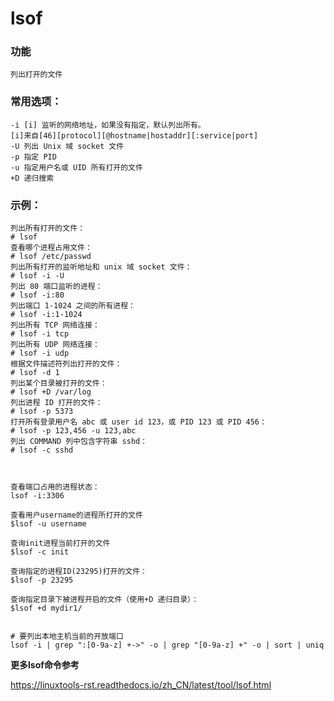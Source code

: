 # lsof
### 功能

    列出打开的文件

### 常用选项：


    -i [i] 监听的网络地址，如果没有指定，默认列出所有。
    [i]来自[46][protocol][@hostname|hostaddr][:service|port]
    -U 列出 Unix 域 socket 文件
    -p 指定 PID
    -u 指定用户名或 UID 所有打开的文件
    +D 递归搜索

### 示例：
```
列出所有打开的文件：
# lsof
查看哪个进程占用文件：
# lsof /etc/passwd
列出所有打开的监听地址和 unix 域 socket 文件：
# lsof -i -U
列出 80 端口监听的进程：
# lsof -i:80
列出端口 1-1024 之间的所有进程：
# lsof -i:1-1024
列出所有 TCP 网络连接：
# lsof -i tcp
列出所有 UDP 网络连接：
# lsof -i udp
根据文件描述符列出打开的文件：
# lsof -d 1
列出某个目录被打开的文件：
# lsof +D /var/log
列出进程 ID 打开的文件：
# lsof -p 5373
打开所有登录用户名 abc 或 user id 123，或 PID 123 或 PID 456：
# lsof -p 123,456 -u 123,abc
列出 COMMAND 列中包含字符串 sshd：
# lsof -c sshd



查看端口占用的进程状态：
lsof -i:3306

查看用户username的进程所打开的文件
$lsof -u username

查询init进程当前打开的文件
$lsof -c init

查询指定的进程ID(23295)打开的文件：
$lsof -p 23295

查询指定目录下被进程开启的文件（使用+D 递归目录）：
$lsof +d mydir1/


# 要列出本地主机当前的开放端口
lsof -i | grep ":[0-9a-z] +->" -o | grep "[0-9a-z] +" -o | sort | uniq
```
__更多lsof命令参考__

 https://linuxtools-rst.readthedocs.io/zh_CN/latest/tool/lsof.html